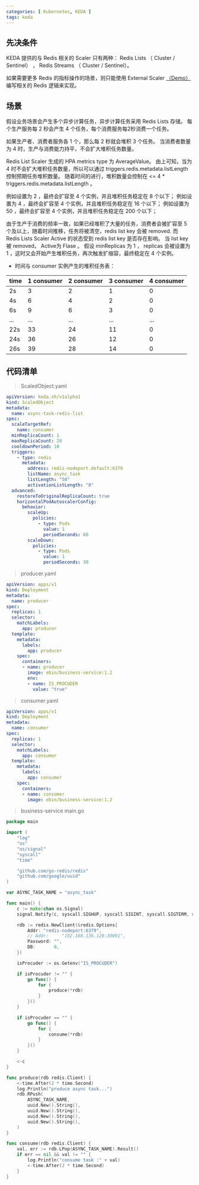 ```yaml
---
categories: [ Kubernetes, KEDA ]
tags: keda
---
```


## 先决条件

KEDA 提供的与 Redis 相关的 Scaler 只有两种： Redis Lists （ Cluster / Sentinel） ， Redis Streams （ Cluster / Sentinel）。

如果需要更多 Redis 的指标操作的场景，则只能使用 External Scaler [（Demo）](../keda-external-scaler-demo) 编写相关的 Redis
逻辑来实现。

## 场景

假设业务场景会产生多个异步计算任务，异步计算任务采用 Redis Lists 存储。 每个生产服务每 2 秒会产生 4 个任务，每个消费服务每2秒消费一个任务。

如果生产者、消费者服务各 1 个，那么每 2 秒就会堆积 3 个任务。 当消费者数量为 4 时，生产与消费能力持平，不会扩大堆积任务数量。

Redis List Scaler 生成的 HPA metrics type 为 AverageValue。 由上可知，当为 4 时不会扩大堆积任务数量，所以可以通过 triggers.redis.metadata.listLength 控制预期任务堆积数量。
随着时间的进行，堆积数量会控制在 <= 4 * triggers.redis.metadata.listLength 。

例如设置为 2 ，最终会扩容至 4 个实例，并且堆积任务稳定在 8 个以下；
例如设置为 4 ，最终会扩容至 4 个实例，并且堆积任务稳定在 16 个以下；
例如设置为 50 ，最终会扩容至 4 个实例，并且堆积任务稳定在 200 个以下；

由于生产于消费的频率一致，如果已经堆积了大量的任务，消费者会被扩容至 5 个及以上，随着时间推移，任务将被清空，redis list key 会被 removed.
而 Redis Lists Scaler Active 的状态受到 redis list key 是否存在影响。 当 list key 被 removed， Active为 Flase 。
假设 minReplicas 为 1 ， replicas 会被设置为 1 ，这时又会开始产生堆积任务，再次触发扩缩容，最终稳定在 4 个实例。

* 时间与 consumer 实例产生的堆积任务表：

| time | 1 consumer | 2 consumer | 3 consumer | 4 consumer |
|------|------------|------------|------------|------------|
| 2s   | 3          | 2          | 1          | 0          |
| 4s   | 6          | 4          | 2          | 0          |
| 6s   | 9          | 6          | 3          | 0          |
| ...  | ...        | ...        | ...        | ...        |
| 22s  | 33         | 24         | 11         | 0          |
| 24s  | 36         | 26         | 12         | 0          |
| 26s  | 39         | 28         | 14         | 0          |

## 代码清单

> ScaledObject.yaml

~~~yaml
apiVersion: keda.sh/v1alpha1
kind: ScaledObject
metadata:
  name: async-task-redis-list
spec:
  scaleTargetRef:
    name: consumer
  minReplicaCount: 1
  maxReplicaCount: 20
  cooldownPeriod: 10
  triggers:
    - type: redis
      metadata:
        address: redis-nodeport.default:6379
        listName: async_task
        listLength: "50"
        activationListLength: "0"
  advanced:
    restoreToOriginalReplicaCount: true
    horizontalPodAutoscalerConfig:
      behavior:
        scaleUp:
          policies:
            - type: Pods
              value: 1
              periodSeconds: 60
        scaleDown:
          policies:
            - type: Pods
              value: 1
              periodSeconds: 30
~~~

> producer.yaml

~~~yaml
apiVersion: apps/v1
kind: Deployment
metadata:
  name: producer
spec:
  replicas: 1
  selector:
    matchLabels:
      app: producer
  template:
    metadata:
      labels:
        app: producer
    spec:
      containers:
      - name: producer
        image: ebin/business-service:1.2
        env:
        - name: IS_PROCUDER
          value: "true"
~~~

> consumer.yaml

~~~yaml
apiVersion: apps/v1
kind: Deployment
metadata:
  name: consumer
spec:
  replicas: 1
  selector:
    matchLabels:
      app: consumer
  template:
    metadata:
      labels:
        app: consumer
    spec:
      containers:
      - name: consumer
        image: ebin/business-service:1.2
~~~

> business-service main.go

~~~go
package main

import (
	"log"
	"os"
	"os/signal"
	"syscall"
	"time"

	"github.com/go-redis/redis"
	"github.com/google/uuid"
)

var ASYNC_TASK_NAME = "async_task"

func main() {
	c := make(chan os.Signal)
	signal.Notify(c, syscall.SIGHUP, syscall.SIGINT, syscall.SIGTERM, syscall.SIGQUIT)

	rdb := redis.NewClient(&redis.Options{
		Addr: "redis-nodeport:6379",
		// Addr:     "192.168.136.128:30091",
		Password: "",
		DB:       0,
	})

	isProcuder := os.Getenv("IS_PROCUDER")

	if isProcuder != "" {
		go func() {
			for {
				produce(*rdb)
			}
		}()
	}

	if isProcuder == "" {
		go func() {
			for {
				consume(*rdb)
			}
		}()
	}

	<-c
}

func produce(rdb redis.Client) {
	<-time.After(2 * time.Second)
	log.Println("produce async task...")
	rdb.RPush(
		ASYNC_TASK_NAME,
		uuid.New().String(),
		uuid.New().String(),
		uuid.New().String(),
		uuid.New().String(),
	)
}

func consume(rdb redis.Client) {
	val, err := rdb.LPop(ASYNC_TASK_NAME).Result()
	if err == nil && val != "" {
		log.Println("consume task :" + val)
		<-time.After(2 * time.Second)
	}
}
~~~
